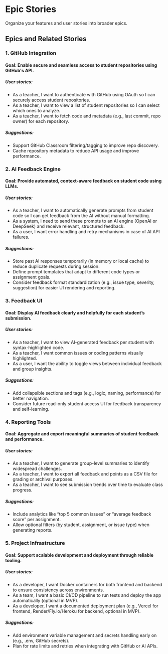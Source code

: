 # Epic Stories

Organize your features and user stories into broader epics.

## Epics and Related Stories

### 1. GitHub Integration

#### Goal: Enable secure and seamless access to student repositories using GitHub's API.

##### User stories:

- As a teacher, I want to authenticate with GitHub using OAuth so I can securely access student repositories.
- As a teacher, I want to view a list of student repositories so I can select which ones to analyze.
- As a teacher, I want to fetch code and metadata (e.g., last commit, repo owner) for each repository.

##### Suggestions:

- Support GitHub Classroom filtering/tagging to improve repo discovery.
- Cache repository metadata to reduce API usage and improve performance.

### 2. AI Feedback Engine

#### Goal: Provide automated, context-aware feedback on student code using LLMs.

##### User stories:

- As a teacher, I want to automatically generate prompts from student code so I can get feedback from the AI without manual formatting.
- As a system, I need to send these prompts to an AI engine (OpenAI or DeepSeek) and receive relevant, structured feedback.
- As a user, I want error handling and retry mechanisms in case of AI API failures.

##### Suggestions:

- Store past AI responses temporarily (in memory or local cache) to reduce duplicate requests during session.
- Define prompt templates that adapt to different code types or assignment goals.
- Consider feedback format standardization (e.g., issue type, severity, suggestion) for easier UI rendering and reporting.

### 3. Feedback UI

#### Goal: Display AI feedback clearly and helpfully for each student’s submission.

##### User stories:

- As a teacher, I want to view AI-generated feedback per student with syntax-highlighted code.
- As a teacher, I want common issues or coding patterns visually highlighted.
- As a user, I want the ability to toggle views between individual feedback and group insights.

##### Suggestions:

- Add collapsible sections and tags (e.g., logic, naming, performance) for better navigation.
- Consider future read-only student access UI for feedback transparency and self-learning.

### 4. Reporting Tools

#### Goal: Aggregate and export meaningful summaries of student feedback and performance.

##### User stories:

- As a teacher, I want to generate group-level summaries to identify widespread challenges.
- As a teacher, I want to export all feedback and points as a CSV file for grading or archival purposes.
- As a teacher, I want to see submission trends over time to evaluate class progress.

##### Suggestions:

- Include analytics like “top 5 common issues” or “average feedback score” per assignment.
- Allow optional filters (by student, assignment, or issue type) when generating reports.

### 5. Project Infrastructure

#### Goal: Support scalable development and deployment through reliable tooling.

##### User stories:

- As a developer, I want Docker containers for both frontend and backend to ensure consistency across environments.
- As a team, I want a basic CI/CD pipeline to run tests and deploy the app automatically (optional in MVP).
- As a developer, I want a documented deployment plan (e.g., Vercel for frontend, Render/Fly.io/Heroku for backend, optional in MVP).

##### Suggestions:

- Add environment variable management and secrets handling early on (e.g., .env, GitHub secrets).
- Plan for rate limits and retries when integrating with GitHub or AI APIs.

